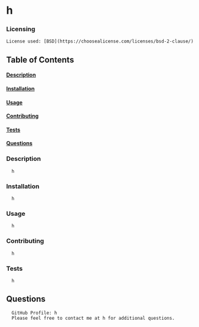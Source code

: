 
  # h
  ### Licensing 
    License used: [BSD](https://choosealicense.com/licenses/bsd-2-clause/)
  ## Table of Contents
  #### [Description](#description)
  #### [Installation](#installation)
  #### [Usage](#usage)
  #### [Contributing](#contributing)
  #### [Tests](#tests)
  #### [Questions](#questions)
  ### Description
      h
  ### Installation
      h
  ### Usage
      h
  ### Contributing
      h
  ### Tests
      h
  ## Questions
      GitHub Profile: h
      Please feel free to contact me at h for additional questions.
  
